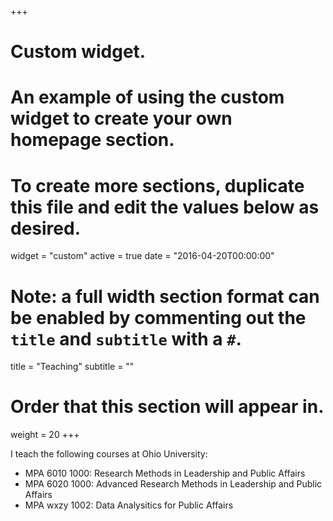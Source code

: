 +++
# Custom widget.
# An example of using the custom widget to create your own homepage section.
# To create more sections, duplicate this file and edit the values below as desired.
widget = "custom"
active = true
date = "2016-04-20T00:00:00"

# Note: a full width section format can be enabled by commenting out the `title` and `subtitle` with a `#`.
title = "Teaching"
subtitle = ""

# Order that this section will appear in.
weight = 20
+++

I teach the following courses at Ohio University: 

- MPA 6010 1000: Research Methods in Leadership and Public Affairs 
- MPA 6020 1000: Advanced Research Methods in Leadership and Public Affairs 
- MPA wxzy 1002: Data Analysitics for Public Affairs 

